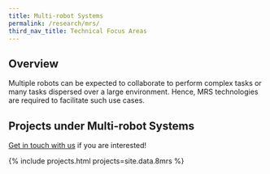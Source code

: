 ```yaml
---
title: Multi-robot Systems
permalink: /research/mrs/
third_nav_title: Technical Focus Areas
---
```

## Overview  
Multiple robots can be expected to collaborate to perform complex tasks or many tasks dispersed over a large environment. Hence, MRS technologies are required to facilitate such use cases.

## Projects under Multi-robot Systems

[Get in touch with us](/contact-us/) if you are interested!

{% include projects.html projects=site.data.8mrs %}
